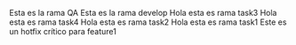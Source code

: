 Esta es la rama QA
Esta es la rama develop
Hola esta es rama task3
Hola esta es rama task4
Hola esta es rama task2
Hola esta es rama task1
Este es un hotfix crítico para feature1